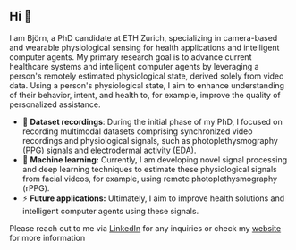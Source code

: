 ## Hi 👋

I am Björn, a PhD candidate at ETH Zurich, specializing in camera-based and wearable physiological sensing for health applications and intelligent computer agents. My primary research goal is to advance current healthcare systems and intelligent computer agents by leveraging a person's remotely estimated physiological state, derived solely from video data. Using a person's physiological state, I aim to enhance understanding of their behavior, intent, and health to, for example, improve the quality of personalized assistance.

- 🔭 **Dataset recordings**: During the initial phase of my PhD, I focused on recording multimodal datasets comprising synchronized video recordings and physiological signals, such as photoplethysmography (PPG) signals and electrodermal activity (EDA).
- 🤔 **Machine learning:** Currently, I am developing novel signal processing and deep learning techniques to estimate these physiological signals from facial videos, for example, using remote photoplethysmography (rPPG).
- ⚡ **Future applications:** Ultimately, I aim to improve health solutions and intelligent computer agents using these signals.

Please reach out to me via [LinkedIn]([(https://www.linkedin.com/in/bjoern-braun/)]) for any inquiries or check my [website]([(https://bjbraun.github.io)]) for more information

<!--
**bjbraun/bjbraun** is a ✨ _special_ ✨ repository because its `README.md` (this file) appears on your GitHub profile.

Here are some ideas to get you started:

- 🔭 I’m currently working on ...
- 🌱 I’m currently learning ...
- 👯 I’m looking to collaborate on ...
- 🤔 I’m looking for help with ...
- 💬 Ask me about ...
- 📫 How to reach me: ...
- 😄 Pronouns: ...
- ⚡ Fun fact: ...
-->
